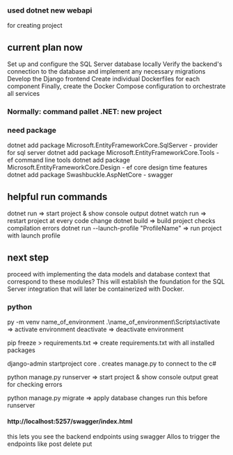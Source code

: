 
### used dotnet new webapi
for creating project


## current plan now
Set up and configure the SQL Server database locally
Verify the backend's connection to the database and implement any necessary migrations
Develop the Django frontend
Create individual Dockerfiles for each component
Finally, create the Docker Compose configuration to orchestrate all services

### Normally: command pallet .NET: new project

### need package
dotnet add package Microsoft.EntityFrameworkCore.SqlServer - provider for sql server
dotnet add package Microsoft.EntityFrameworkCore.Tools - ef command line tools
dotnet add package Microsoft.EntityFrameworkCore.Design - ef core design time features
dotnet add package Swashbuckle.AspNetCore - swagger


## helpful run commands
dotnet run => start project & show console output
dotnet watch run => restart project at every  code change
dotnet build => build project checks compilation errors
dotnet run --launch-profile "ProfileName" => run project with launch profile


## next step
proceed with implementing the data models and database context that correspond to these modules? This will establish the foundation for the SQL Server integration that will later be containerized with Docker.

### python
py -m venv name_of_environment
.\name_of_environment\Scripts\activate  => activate environment
deactivate => deactivate environment

pip freeze > requirements.txt  => create requirements.txt with all installed packages

django-admin startproject core .  creates manage.py to connect to the c#

python manage.py runserver => start project & show console output great for checking errors

python manage.py migrate => apply database changes run this before runserver

#### http://localhost:5257/swagger/index.html
this lets you see the backend endpoints using swagger
Allos to trigger the endpoints like post delete put